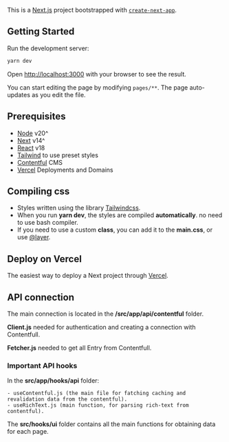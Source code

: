 This is a [Next.js](https://nextjs.org/) project bootstrapped with [`create-next-app`](https://github.com/vercel/next.js/tree/canary/packages/create-next-app).

## Getting Started

Run the development server:
```bash
yarn dev
```

Open [http://localhost:3000](http://localhost:3000) with your browser to see the result.

You can start editing the page by modifying `pages/**`. The page auto-updates as you edit the file.

## Prerequisites
- [Node](https://nodejs.dev/) v20^
- [Next](https://nextjs.org/) v14^
- [React](https://reactjs.org/) v18
- [Tailwind](https://tailwindcss.com/) to use preset styles
- [Contentful](https://www.npmjs.com/package/contentful) CMS
- [Vercel](https://vercel.com/quantasy-associates/ballmer-group-web) Deployments and Domains

## Compiling css
- Styles written using the library [Tailwindcss](https://tailwindcss.com/).
- When you run **yarn dev**, the styles are compiled **automatically**. no need to use bash compiler.
- If you need to use a custom **class**, you can add it to the **main.css**, or use [@layer](https://tailwindcss.com/docs/adding-custom-styles).


## Deploy on Vercel
The easiest way to deploy a Next project through [Vercel](https://vercel.com/quantasy-associates).

## API connection
The main connection is located in the **/src/app/api/contentful** folder.

**Client.js** needed for authentication and creating a connection with Сontentfull.

**Fetcher.js** needed to get all Entry from Contentfull.

### Important API hooks
In the **src/app/hooks/api** folder:

    - useContentful.js (the main file for fatching caching and revalidation data from the contentful).
    - useRichText.js (main function, for parsing rich-text from contentful).

The **src/hooks/ui** folder contains all the main functions for obtaining data for each page.

